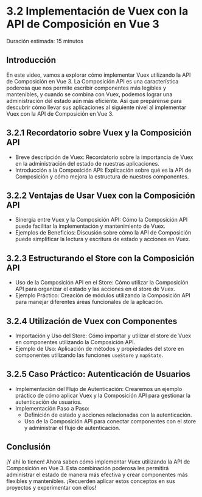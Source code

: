 # 3.2 Implementación de Vuex con la API de Composición en Vue 3

Duración estimada: 15 minutos


## Introducción

En este video, vamos a explorar cómo implementar Vuex utilizando la API de Composición en Vue 3. La Composición API es una característica poderosa que nos permite escribir componentes más legibles y mantenibles, y cuando se combina con Vuex, podemos lograr una administración del estado aún más eficiente. Así que prepárense para descubrir cómo llevar sus aplicaciones al siguiente nivel al implementar Vuex con la API de Composición en Vue 3.


## 3.2.1 Recordatorio sobre Vuex y la Composición API

- Breve descripción de Vuex: Recordatorio sobre la importancia de Vuex en la administración del estado de nuestras aplicaciones.
- Introducción a la Composición API: Explicación sobre qué es la API de Composición y cómo mejora la estructura de nuestros componentes.


## 3.2.2 Ventajas de Usar Vuex con la Composición API

- Sinergia entre Vuex y la Composición API: Cómo la Composición API puede facilitar la implementación y mantenimiento de Vuex.
- Ejemplos de Beneficios: Discusión sobre cómo la API de Composición puede simplificar la lectura y escritura de estado y acciones en Vuex.


## 3.2.3 Estructurando el Store con la Composición API

- Uso de la Composición API en el Store: Cómo utilizar la Composición API para organizar el estado y las acciones en el store de Vuex.
- Ejemplo Práctico: Creación de módulos utilizando la Composición API para manejar diferentes áreas funcionales de la aplicación.


## 3.2.4 Utilización de Vuex con Componentes

- Importación y Uso del Store: Cómo importar y utilizar el store de Vuex en componentes utilizando la Composición API.
- Ejemplo de Uso: Aplicación de métodos y propiedades del store en componentes utilizando las funciones `useStore` y `mapState`.


## 3.2.5 Caso Práctico: Autenticación de Usuarios

- Implementación del Flujo de Autenticación: Crearemos un ejemplo práctico de cómo aplicar Vuex y la Composición API para gestionar la autenticación de usuarios.
- Implementación Paso a Paso:
  - Definición de estado y acciones relacionadas con la autenticación.
  - Uso de la Composición API para conectar componentes con el store y administrar el flujo de autenticación.


## Conclusión

¡Y ahí lo tienen! Ahora saben cómo implementar Vuex utilizando la API de Composición en Vue 3. Esta combinación poderosa les permitirá administrar el estado de manera más efectiva y crear componentes más flexibles y mantenibles. ¡Recuerden aplicar estos conceptos en sus proyectos y experimentar con ellos!
